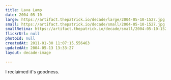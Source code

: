 ```yaml
---
title: Lava Lamp
date: 2004-05-10
large: https://artifact.thepatrick.io/decade/large/2004-05-10-1527.jpg
small: https://artifact.thepatrick.io/decade/small/2004-05-10-1527.jpg
smallRetina: https://artifact.thepatrick.io/decade/small/2004-05-10-1527@2x.jpg
flickrUrl: null
photoId: null
createdAt: 2011-01-30 11:07:15.556463
updatedAt: 2004-05-13 13:33:27
layout: decade-image

---
```

I reclaimed it's goodness.
